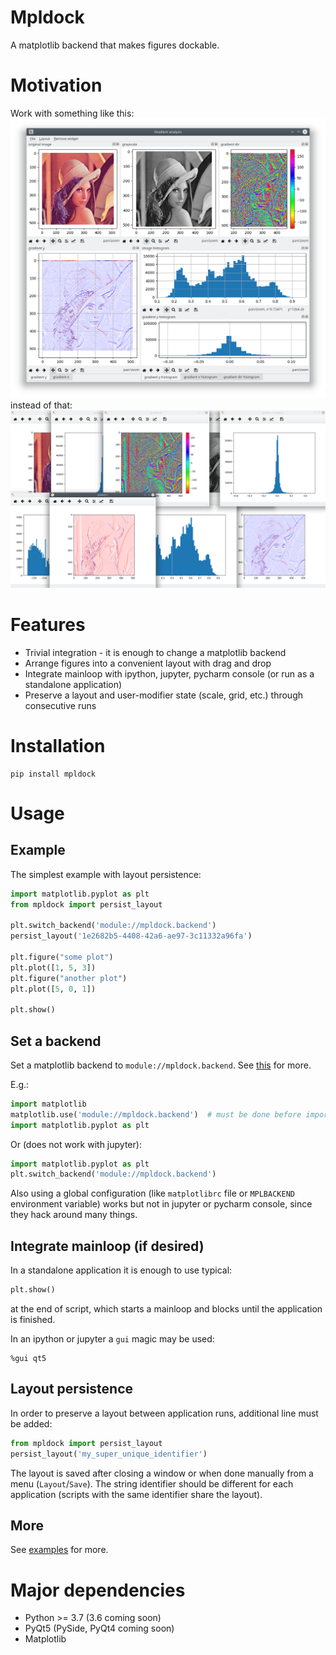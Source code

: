 # Mpldock
A matplotlib backend that makes figures dockable.

# Motivation
Work with something like this:
![docked layout](assets/docked.png)
instead of that:
![windowed layout](assets/windows.png)

# Features
* Trivial integration - it is enough to change a matplotlib backend
* Arrange figures into a convenient layout with drag and drop
* Integrate mainloop with ipython, jupyter, pycharm console (or run as a standalone application)
* Preserve a layout and user-modifier state (scale, grid, etc.) through consecutive runs


# Installation
```
pip install mpldock
```
# Usage
## Example
The simplest example with layout persistence:
```python
import matplotlib.pyplot as plt
from mpldock import persist_layout

plt.switch_backend('module://mpldock.backend')
persist_layout('1e2682b5-4408-42a6-ae97-3c11332a96fa')

plt.figure("some plot")
plt.plot([1, 5, 3])
plt.figure("another plot")
plt.plot([5, 0, 1])

plt.show()

``` 
## Set a backend
Set a matplotlib backend to `module://mpldock.backend`. See [this](https://matplotlib.org/faq/usage_faq.html?highlight=backend#what-is-a-backend) for more.

E.g.:
```python
import matplotlib
matplotlib.use('module://mpldock.backend')  # must be done before importing pyplot
import matplotlib.pyplot as plt
```

Or (does not work with jupyter):
```python
import matplotlib.pyplot as plt
plt.switch_backend('module://mpldock.backend')
```

Also using a global configuration (like `matplotlibrc` file or `MPLBACKEND` environment variable) works but not in jupyter or pycharm console, since they hack around many things.

## Integrate mainloop (if desired)
In a standalone application it is enough to use typical:
```python
plt.show()
```
at the end of script, which starts a mainloop and blocks until the application is finished.

In an ipython or jupyter a `gui` magic may be used:
```
%gui qt5
```

## Layout persistence
In order to preserve a layout between application runs, additional line must be added:
```python
from mpldock import persist_layout
persist_layout('my_super_unique_identifier')
```
The layout is saved after closing a window or when done manually from a menu (`Layout`/`Save`). The string identifier
 should be different for each application (scripts with the same identifier share the layout).

## More
See [examples](examples) for more.

# Major dependencies
* Python >= 3.7 (3.6 coming soon)
* PyQt5 (PySide, PyQt4 coming soon)
* Matplotlib
